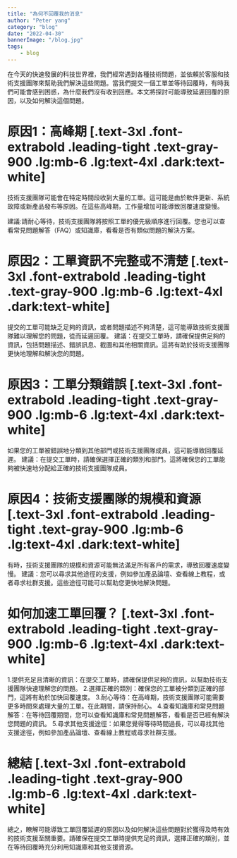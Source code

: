 ```yaml
---
title: "為何不回覆我的消息"
author: "Peter yang"
category: "blog"
date: "2022-04-30"
bannerImage: "/blog.jpg"
tags:
    - blog
---
```

在今天的快速發展的科技世界裡，我們經常遇到各種技術問題，並依賴於客服和技術支援團隊來幫助我們解決這些問題。當我們提交一個工單並等待回覆時，有時我們可能會感到困惑，為什麼我們沒有收到回應。本文將探討可能導致延遲回覆的原因，以及如何解決這個問題。
# 原因1：高峰期 [.text-3xl .font-extrabold .leading-tight .text-gray-900 .lg:mb-6 .lg:text-4xl .dark:text-white]
技術支援團隊可能會在特定時間段收到大量的工單。這可能是由於軟件更新、系統故障或新產品發布等原因。在這些高峰期，工作量增加可能導致回覆速度變慢。

建議:請耐心等待，技術支援團隊將按照工單的優先級順序進行回覆。您也可以查看常見問題解答（FAQ）或知識庫，看看是否有類似問題的解決方案。

# 原因2：工單資訊不完整或不清楚 [.text-3xl .font-extrabold .leading-tight .text-gray-900 .lg:mb-6 .lg:text-4xl .dark:text-white]
提交的工單可能缺乏足夠的資訊，或者問題描述不夠清楚，這可能導致技術支援團隊難以理解您的問題，從而延遲回覆。
建議：在提交工單時，請確保提供足夠的資訊，包括問題描述、錯誤訊息、截圖和其他相關資訊。這將有助於技術支援團隊更快地理解和解決您的問題。

# 原因3：工單分類錯誤 [.text-3xl .font-extrabold .leading-tight .text-gray-900 .lg:mb-6 .lg:text-4xl .dark:text-white]
如果您的工單被錯誤地分類到其他部門或技術支援團隊成員，這可能導致回覆延遲。
建議：在提交工單時，請確保選擇正確的類別和部門。這將確保您的工單能夠被快速地分配給正確的技術支援團隊成員。

# 原因4：技術支援團隊的規模和資源 [.text-3xl .font-extrabold .leading-tight .text-gray-900 .lg:mb-6 .lg:text-4xl .dark:text-white]
有時，技術支援團隊的規模和資源可能無法滿足所有客戶的需求，導致回覆速度變慢。
建議：您可以尋求其他途徑的支援，例如參加產品論壇、查看線上教程，或者尋求社群支援。這些途徑可能可以幫助您更快地解決問題。
# 如何加速工單回覆？ [.text-3xl .font-extrabold .leading-tight .text-gray-900 .lg:mb-6 .lg:text-4xl .dark:text-white]
1.提供充足且清晰的資訊：在提交工單時，請確保提供足夠的資訊，以幫助技術支援團隊快速理解您的問題。
2.選擇正確的類別：確保您的工單被分類到正確的部門，這將有助於加快回覆速度。
3.耐心等待：在高峰期，技術支援團隊可能需要更多時間來處理大量的工單。在此期間，請保持耐心。
4.查看知識庫和常見問題解答：在等待回覆期間，您可以查看知識庫和常見問題解答，看看是否已經有解決您問題的資訊。
5.尋求其他支援途徑：如果您覺得等待時間過長，可以尋找其他支援途徑，例如參加產品論壇、查看線上教程或尋求社群支援。
# 總結 [.text-3xl .font-extrabold .leading-tight .text-gray-900 .lg:mb-6 .lg:text-4xl .dark:text-white]
總之，瞭解可能導致工單回覆延遲的原因以及如何解決這些問題對於獲得及時有效的技術支援至關重要。請確保在提交工單時提供充足的資訊，選擇正確的類別，並在等待回覆時充分利用知識庫和其他支援資源。
